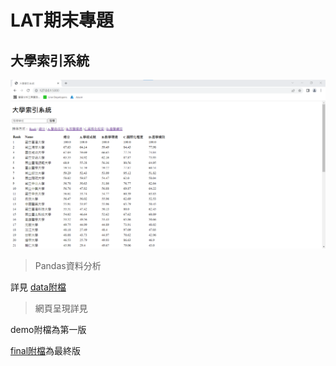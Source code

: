 # LAT期末專題

##  大學索引系統

![Alt text](大學索引系統.png)

> Pandas資料分析

詳見 [data附檔](https://github.com/deng41075010h/LAT/tree/main/finall%20project/data)

> 網頁呈現詳見
  
demo附檔為第一版

[final附檔](https://github.com/deng41075010h/LAT/tree/main/finall%20project/final)為最終版
